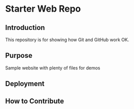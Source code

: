 # Starter Web Repo

## Introduction

This repository is for showing how Git and GitHub work
OK.

## Purpose

Sample website with plenty of files for demos

## Deployment

## How to Contribute